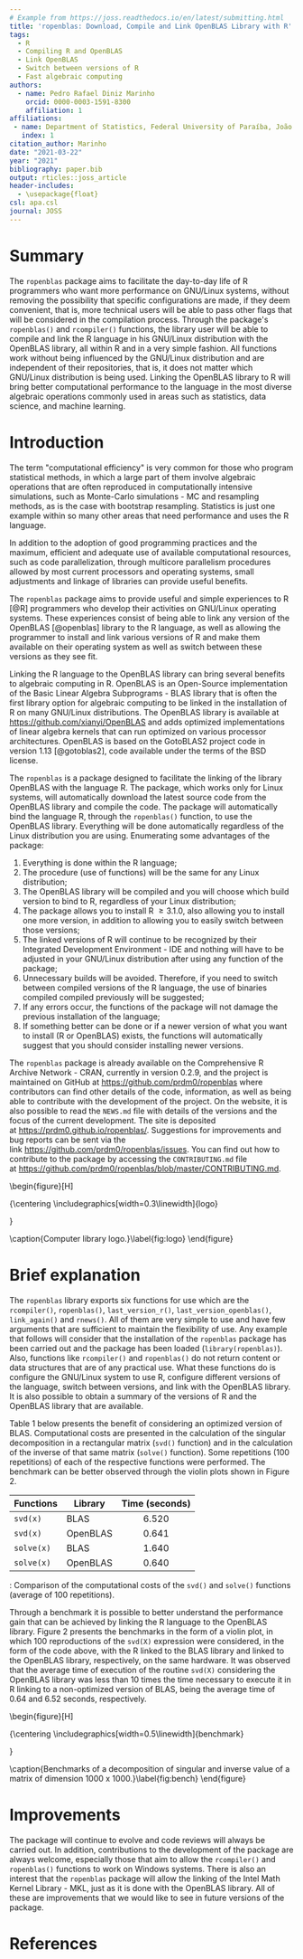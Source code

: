 ```yaml
---
# Example from https://joss.readthedocs.io/en/latest/submitting.html
title: 'ropenblas: Download, Compile and Link OpenBLAS Library with R'
tags:
  - R
  - Compiling R and OpenBLAS
  - Link OpenBLAS
  - Switch between versions of R
  - Fast algebraic computing
authors:
  - name: Pedro Rafael Diniz Marinho
    orcid: 0000-0003-1591-8300
    affiliation: 1
affiliations:
 - name: Department of Statistics, Federal University of Paraíba, João Pessoa, Paraíba - PB, Brazil
   index: 1
citation_author: Marinho
date: "2021-03-22"
year: "2021"
bibliography: paper.bib
output: rticles::joss_article
header-includes:
  - \usepackage{float}
csl: apa.csl
journal: JOSS
---
```


# Summary



The `ropenblas` package aims to facilitate the day-to-day life of R programmers who want more performance on GNU/Linux systems, without removing the possibility that specific configurations are made, if they deem convenient, that is, more technical users will be able to pass other flags that will be considered in the compilation process. Through the package's `ropenblas()` and `rcompiler()` functions, the library user will be able to compile and link the R language in his GNU/Linux distribution with the OpenBLAS library, all within R and in a very simple fashion. All functions work without being influenced by the GNU/Linux distribution and are independent of their repositories, that is, it does not matter which GNU/Linux distribution is being used. Linking the OpenBLAS library to R will bring better computational performance to the language in the most diverse algebraic operations commonly used in areas such as statistics, data science, and machine learning.

<!-- # Statement of Need -->

<!-- The `ropenblas` package aims to allow algebraic computing of R to be performed using the OpenBLAS library, that is, it allows easy linking of R to the OpenBLAS library on GNU/Linux systems without depending on the distribution repositories. This will allow several researchers in the areas of statistics, data science, and machine learning to take advantage of more efficient performance in algebraic calculations, for example, multiplication, factorization, and matrix inversion. The `ropenblas` library, version 0.2.9 will also allow the R programmer to have, in his GNU/Linux distribution, several compiled versions of the R language giving the possibility to easily switch between these versions, this being an Open Source functionality that is only possible in some commercial IDEs of R. All this is done within the R language, minimizing the chance of less experienced users to break their operating system by running several instructions that are not perfectly understood. -->

<!-- The fact that the `ropenblas` package does not depend on the repositories of the GNU/Linux distribution will allow that in more stable distributions the R programmer will have at his disposal the most recent version of the OpenBLAS libraries and the R language. Everything is done safely, since the `ropenblas` package uses the stable versions of the official development repositories of the OpenBLAS library and the R programming language, respectively. Until the present version, the package has more than 11000 downloads, having an average of more than 1000 downloads in the month before the date of this submission, based on the official R language repositories. -->

# Introduction

The term "computational efficiency" is very common for those who program statistical methods, in which a large part of them involve algebraic operations that are often reproduced in computationally intensive simulations, such as Monte-Carlo simulations - MC and resampling methods, as is the case with bootstrap resampling. Statistics is just one example within so many other areas that need performance and uses the R language.

In addition to the adoption of good programming practices and the maximum, efficient and adequate use of available computational resources, such as code parallelization, through multicore parallelism procedures allowed by most current processors and operating systems, small adjustments and linkage of libraries can provide useful benefits.

The `ropenblas` package aims to provide useful and simple experiences to R [@R] programmers who develop their activities on GNU/Linux operating systems. These experiences consist of being able to link any version of the OpenBLAS [@openblas] library to the R language, as well as allowing the programmer to install and link various versions of R and make them available on their operating system as well as switch between these versions as they see fit.

Linking the R language to the OpenBLAS library can bring several benefits to algebraic computing in R. OpenBLAS is an Open-Source implementation of the Basic Linear Algebra Subprograms - BLAS library that is often the first library option for algebraic computing to be linked in the installation of R on many GNU/Linux distributions. The OpenBLAS library is available at <https://github.com/xianyi/OpenBLAS> and adds optimized implementations of linear algebra kernels that can run optimized on various processor architectures. OpenBLAS is based on the GotoBLAS2 project code in version 1.13 [@gotoblas2], code available under the terms of the BSD license.

<!-- The functions of the `ropenblas` package can help the R language user to make this link without leaving the R promprt, as well as allowing the user to choose the version of OpenBLAS to be considered, the last stable version being considered by default . Everything is accomplished by functions without many arguments and without major complications to be used. These functions can be very comforting for users of R on GNU/Linux systems who do not feel safe to run several codes in a terminal that runs Shell Script codes for the language configuration. -->

<!-- It is very common to see users of R in distributions with repositories not prone to immediate updates of programs using several tutorials found in communities on the internet suggesting several lines of code and steps that can be potentially dangerous or easy to be misunderstood by many users of R language. Being able to compile, enable resources if necessary and switch between versions of R using simple functions to be used and without leaving the command pompt of the R language is attractive. -->

<!-- # General package information -->

The `ropenblas` is a package designed to facilitate the linking of the library OpenBLAS with the language R. The package, which works only for Linux systems, will automatically download the latest source code from the OpenBLAS library and compile the code. The package will automatically bind the language R, through the `ropenblas()` function, to use the OpenBLAS library. Everything will be done automatically regardless of the Linux distribution you are using. Enumerating some advantages of the package:

1.  Everything is done within the R language;
2.  The procedure (use of functions) will be the same for any Linux distribution;
3.  The OpenBLAS library will be compiled and you will choose which build version to bind to R, regardless of your Linux distribution;
4.  The package allows you to install R $\geq 3.1.0$, also allowing you to install one more version, in addition to allowing you to easily switch between those versions;
5.  The linked versions of R will continue to be recognized by their Integrated Development Environment - IDE and nothing will have to be adjusted in your GNU/Linux distribution after using any function of the package;
6.  Unnecessary builds will be avoided. Therefore, if you need to switch between compiled versions of the R language, the use of binaries compiled compiled previously will be suggested;
7.  If any errors occur, the functions of the package will not damage the previous installation of the language;
8.  If something better can be done or if a newer version of what you want to install (R or OpenBLAS) exists, the functions will automatically suggest that you should consider installing newer versions.

The `ropenblas` package is already available on the Comprehensive R Archive Network - CRAN, currently in version 0.2.9, and the project is maintained on GitHub at <https://github.com/prdm0/ropenblas> where contributors can find other details of the code, information, as well as being able to contribute with the development of the project. On the website, it is also possible to read the `NEWS.md` file with details of the versions and the focus of the current development. The site is deposited at <https://prdm0.github.io/ropenblas/>. Suggestions for improvements and bug reports can be sent via the link <https://github.com/prdm0/ropenblas/issues>. You can find out how to contribute to the package by accessing the `CONTRIBUTING.md` file at <https://github.com/prdm0/ropenblas/blob/master/CONTRIBUTING.md>.

\begin{figure}[H]

{\centering \includegraphics[width=0.3\linewidth]{logo} 

}

\caption{Computer library logo.}\label{fig:logo}
\end{figure}

<!-- You can also specify older versions of the OpenBLAS library. Automatically, if no version is specified, the `ropenblas` package will consider the latest version of the library OpenBLAS.  -->

<!-- Considering using the OpenBLAS library rather than the BLAS may bring extra optimizations for your code and improved computational performance for your simulations, since OpenBLAS is an optimized implementation of the library BLAS. -->

<!-- Some of the reasons why it is convenient to link R language to the use of BLAS optimized alternatives can be found here. Several other benchmarks that point to improved computing performance by considering the library OpenBLAS can be found on the internet. -->

<!-- The `ropenblas` package, by `rcompiler()` function is also useful if you want to install different versions of the R language. The different versions, specified by the user of the R language, will be compiled and will also be linked to the OpenBLAS library. If you want to switch between compiled versions of the R language, no compilation is needed anymore. This allows you to avoid having to get your hands dirty with tedious operating system settings, regardless of your GNU/Linux distribution. Another great use of the `rcompiler()` function is that you will not be dependent on updating your GNU/Linux distribution repositories and you can always have the latest version of the R language. -->

<!-- The use of the `ropenblas` package will return warnings that help you proceed with the use of the functions. If your internet is not working or if any dependency on the operating system is not present, the package will let you know. -->

<!-- # Dependencies -->

<!-- In addition to dependencies in the form of other packages deposited with CRAN, the `ropenblas` package depends on external dependencies that are normally installed or are easily installed on any GNU/Linux distribution. Are they: -->

<!--   1. **GNU Make**: GNU Make utility to maintain groups of programs;  -->

<!--   2. **GNU GCC Compiler (C and Fortran)**: The GNU Compiler Collection - C and Fortran frontends. -->

<!-- These programs that are described in `SystemRequirements` in the package's `DESCRIPTION` file are essential for compiling the OpenBLAS library and the R language. The functions of the `ropenblas` package are designed to identify the lack of these dependencies external to CRAN, informing the package user which dependencies are missing and suggesting that they should be installed. The other dependencies indexed to CRAN are described in `Imports` in the file  `DESCRIPTION`. These will be installed automatically. -->

<!-- Other warnings can also be suggested, such as, for example, a problem with the internet connection. All warnings are given very clearly so that the user has no doubts about the problem that may be occurring. -->

# Brief explanation

<!-- # Installation -->

<!-- The `ropenblas` package can be installed in two ways. The first is using the `install.packages()` function of the `utils` package which is available in any basic language installation and the second is using the `devtools` package which will allow the package to be installed directly from the development directory on GitHub. -->

<!-- All code kept in the master branch of the package project on GitHub can be installed, since there will only be codes that are working properly and ready to use. The two forms of installation follow: -->

<!--   1. `install.packages("ropenblas")`: for installing the package available at CRAN; -->

<!--   2. `devtools::install_github(repo = "prdm0/ropenblas, ref = "master", force = TRUE)`: for installing the package from the project development directory on GitHub. -->

<!-- # Exported functions and usage -->

The `ropenblas` library exports six functions for use which are the `rcompiler()`, `ropenblas()`, `last_version_r()`, `last_version_openblas()`, `link_again()` and `rnews()`. All of them are very simple to use and have few arguments that are sufficient to maintain the flexibility of use. Any example that follows will consider that the installation of the `ropenblas` package has been carried out and the package has been loaded (`library(ropenblas)`). Also, functions like `rcompiler()` and `ropenblas()` do not return content or data structures that are of any practical use. What these functions do is configure the GNU/Linux system to use R, configure different versions of the language, switch between versions, and link with the OpenBLAS library. It is also possible to obtain a summary of the versions of R and the OpenBLAS library that are available.

Table 1 below presents the benefit of considering an optimized version of BLAS. Computational costs are presented in the calculation of the singular decomposition in a rectangular matrix (`svd()` function) and in the calculation of the inverse of that same matrix (`solve()` function). Some repetitions (100 repetitions) of each of the respective functions were performed. The benchmark can be better observed through the violin plots shown in Figure 2.

| Functions  | Library  | Time (seconds) |
|------------|----------|:--------------:|
| `svd(x)`   | BLAS     |     6.520      |
| `svd(x)`   | OpenBLAS |     0.641      |
| `solve(x)` | BLAS     |     1.640      |
| `solve(x)` | OpenBLAS |     0.640      |

: Comparison of the computational costs of the `svd()` and `solve()` functions (average of 100 repetitions).

Through a benchmark it is possible to better understand the performance gain that can be achieved by linking the R language to the OpenBLAS library. Figure 2 presents the benchmarks in the form of a violin plot, in which 100 reproductions of the `svd(X)` expression were considered, in the form of the code above, with the R linked to the BLAS library and linked to the OpenBLAS library, respectively, on the same hardware. It was observed that the average time of execution of the routine `svd(X)` considering the OpenBLAS library was less than 10 times the time necessary to execute it in R linking to a non-optimized version of BLAS, being the average time of 0.64 and 6.52 seconds, respectively.

\begin{figure}[H]

{\centering \includegraphics[width=0.5\linewidth]{benchmark} 

}

\caption{Benchmarks of a decomposition of singular and inverse value of a matrix of dimension 1000 x 1000.}\label{fig:bench}
\end{figure}

<!-- ## 'link_again' function -->

<!-- The `link_again()` function links again the OpenBLAS library with the R language, being useful to correct problems of untying the OpenBLAS library that is common when the operating system is updated. The function can link again the R language with the OpenBLAS library. -->

<!-- Thus, `link_again()` will only make the linkage when in some previous section of R the `ropenblas()` function has been used for the initial binding of the R language with the OpenBLAS library. -->

<!-- The use of the function is quite simple, just by running the code `link_again()` since the function has no arguments. It will automatically detect if there was a link break that will be rebuilt again without the need for any compilation. From time to time, after a major update of the operating system, it may be convenient to run the `link_again()` function. Link breakage rarely occurs, but if it does, it can be resolved quickly. The following code and image exemplify a possible reconstruction of symbolic links using the `link_again()` function: -->

<!-- ```{r, eval=FALSE, prompt=TRUE} -->

<!-- link_again() -->

<!-- ``` -->

<!-- ```{r, echo=FALSE, message=FALSE, warning=FALSE, fig.align='center', fig.cap="If an unlinking of the OpenBLAS library occurs, the function will re-link the library.", out.width="100%"} -->

<!-- knitr::include_graphics("link_again_01.png") -->

<!-- ``` -->

<!-- Running the `link_again()` function in a situation where there is no need will not generate problems. The function will return the message that everything is linked correctly, according to the code and image that follows: -->

<!-- ```{r, echo=FALSE, message=FALSE, warning=FALSE, fig.align='center', fig.cap="If relinking is not required, the function will make it clear.", out.width="100%"} -->

<!-- knitr::include_graphics("link_again_02.png") -->

<!-- ``` -->

<!-- ## 'rnews function' -->

<!-- The `rnews()` function returns the contents of the `NEWS.html` file in the standard browser installed on the operating system. The `NEWS.html` file contains the main changes from the recently released versions of the R language. The goal is to facilitate the query by invoking it directly from the R command prompt. -->

<!-- The `rnews()` function is analogous to the news function of the `utils` package. However, using the news command in a terminal style bash shell is possible to receive a message like: -->

<!-- ```{r, eval=FALSE} -->

<!-- news() -->

<!-- ## starting httpd help server ... done -->

<!-- ## Error in browseURL(url): 'browser' must be a non-empty character string -->

<!-- ``` -->

<!-- If `pdf = FALSE` (default), the `NEWS.html` file will open in the browser, otherwise `NEWS.pdf` will be opened. If `dev = FALSE` (default), it will not show changes made to the language development version. To see changes in the development version, do `dev = TRUE`. -->

# Improvements

The package will continue to evolve and code reviews will always be carried out. In addition, contributions to the development of the package are always welcome, especially those that aim to allow the `rcompiler()` and `ropenblas()` functions to work on Windows systems. There is also an interest that the `ropenblas` package will allow the linking of the Intel Math Kernel Library - MKL, just as it is done with the OpenBLAS library. All of these are improvements that we would like to see in future versions of the package.

# References
